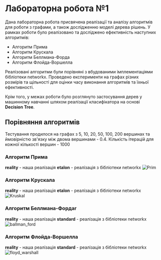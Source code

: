 # Лабораторна робота №1
Дана лабораторна робота присвячена реалізації та аналізу алгоритмів для роботи з графами, а також дослідженню моделі дерева рішень. У рамках роботи було реалізовано та досліджено ефективність наступних алгоритмів:

- Алгоритм Прима
- Алгоритм Крускала
- Алгоритм Беллмана-Форда
- Алгоритм Флойда-Воршелла
    
Реалізовані алгоритми були порівняні з вбудованими імплементаціями бібліотеки networkx. Проведено експерименти на графах різних розмірів та щільності для оцінки часу виконання алгоритмів та їхньої ефективності.

Крім того, у межах роботи було розглянуто застосування дерев у машинному навчанні шляхом реалізації класифікатора на основі **Decision Tree**.


## Порівняння алгоритмів
Тестування продилося на графах з 5, 10, 20, 50, 100, 200 вершинах та ймовірністю зв'язку між двома вершинами - 0.4. 
Кількість ітерацій для кожної кількості вершин - 1000 
### Алгоритм Прима
**reality** - наша реалізація
**etalon** - реалізація з бібліотеки networkx
![Prim](https://github.com/user-attachments/assets/5d032096-72b6-4303-9321-3e178291c760)
### Алгоритм Крускала
**reality** - наша реалізація 
**etalon** - реалізація з бібліотеки networkx
![Kruskal](https://github.com/user-attachments/assets/ca3295ec-b6c7-432e-b9c5-a6743ed081f5)
### Алгоритм Беллмана-Фордаr
**reality** - наша реалізація 
**standard** - реалізація з бібліотеки networkx
![ballman_ford](https://github.com/user-attachments/assets/63438577-3dfc-488e-ba6f-c9ec58c9884d)
### Алгоритм Флойда-Воршелла
**reality** - наша реалізація 
**standard** - реалізація з бібліотеки networkx
![floyd_warshall](https://github.com/user-attachments/assets/2f3c7295-cad6-45eb-bf3d-6e87b75f404f)


